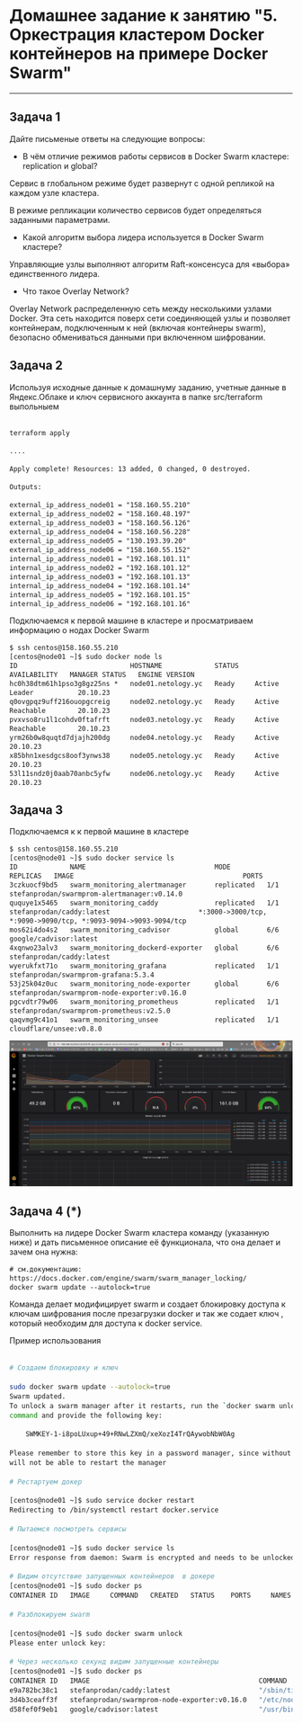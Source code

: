 # Домашнее задание к занятию "5. Оркестрация кластером Docker контейнеров на примере Docker Swarm"

---

## Задача 1

Дайте письменые ответы на следующие вопросы:

- В чём отличие режимов работы сервисов в Docker Swarm кластере: replication и global?

Сервис в глобальном режиме будет развернут с одной репликой на каждом узле кластера.

В режиме репликации количество сервисов будет определяться заданными параметрами.

- Какой алгоритм выбора лидера используется в Docker Swarm кластере?

Управляющие узлы выполняют  алгоритм Raft-консенсуса для «выбора» единственного лидера.

- Что такое Overlay Network?

Overlay Network  распределенную сеть между несколькими узлами  Docker. 
Эта сеть находится поверх  сети соединяющей узлы  и  позволяет контейнерам, 
подключенным к ней (включая контейнеры swarm), безопасно обмениваться данными при включенном шифровании.

## Задача 2

Используя исходные данные к домашнуму заданию, 
учетные данные в Яндекс.Облаке и ключ сервисного аккаунта в папке src/terraform выпольныем

```console

terraform apply

....

Apply complete! Resources: 13 added, 0 changed, 0 destroyed.

Outputs:

external_ip_address_node01 = "158.160.55.210"
external_ip_address_node02 = "158.160.48.197"
external_ip_address_node03 = "158.160.56.126"
external_ip_address_node04 = "158.160.56.228"
external_ip_address_node05 = "130.193.39.20"
external_ip_address_node06 = "158.160.55.152"
internal_ip_address_node01 = "192.168.101.11"
internal_ip_address_node02 = "192.168.101.12"
internal_ip_address_node03 = "192.168.101.13"
internal_ip_address_node04 = "192.168.101.14"
internal_ip_address_node05 = "192.168.101.15"
internal_ip_address_node06 = "192.168.101.16"
```

Подключаемся к первой машине в кластере и просматриваем информацию о нодах Docker Swarm

```console
$ ssh centos@158.160.55.210
[centos@node01 ~]$ sudo docker node ls
ID                            HOSTNAME             STATUS    AVAILABILITY   MANAGER STATUS   ENGINE VERSION
hc0h38dtm61h1pso3g8gz25ns *   node01.netology.yc   Ready     Active         Leader           20.10.23
q0ovgpqz9uff216ouopgcreig     node02.netology.yc   Ready     Active         Reachable        20.10.23
pvxvso8ru1l1cohdv0ftafrft     node03.netology.yc   Ready     Active         Reachable        20.10.23
yrm26b0w8quqtd7djajh200dg     node04.netology.yc   Ready     Active                          20.10.23
x85bhn1xesdgcs8oof3ynws38     node05.netology.yc   Ready     Active                          20.10.23
53l11sndz0j0aab70anbc5yfw     node06.netology.yc   Ready     Active                          20.10.23
```

## Задача 3

Подключаемся к к первой машине в кластере

```console
$ ssh centos@158.160.55.210
[centos@node01 ~]$ sudo docker service ls
ID             NAME                                MODE         REPLICAS   IMAGE                                          PORTS
3czkuocf9bd5   swarm_monitoring_alertmanager       replicated   1/1        stefanprodan/swarmprom-alertmanager:v0.14.0    
ququye1x5465   swarm_monitoring_caddy              replicated   1/1        stefanprodan/caddy:latest                      *:3000->3000/tcp, *:9090->9090/tcp, *:9093-9094->9093-9094/tcp
mos62i4do4s2   swarm_monitoring_cadvisor           global       6/6        google/cadvisor:latest                         
4xqnwo23alv3   swarm_monitoring_dockerd-exporter   global       6/6        stefanprodan/caddy:latest                      
wyerukfxt71o   swarm_monitoring_grafana            replicated   1/1        stefanprodan/swarmprom-grafana:5.3.4           
53j25k04z0uc   swarm_monitoring_node-exporter      global       6/6        stefanprodan/swarmprom-node-exporter:v0.16.0   
pgcvdtr79w06   swarm_monitoring_prometheus         replicated   1/1        stefanprodan/swarmprom-prometheus:v2.5.0       
qaqvmg9c41o1   swarm_monitoring_unsee              replicated   1/1        cloudflare/unsee:v0.8.0  
```

![ScreenGrafana](Screenshot.png) 

## Задача 4 (*)

Выполнить на лидере Docker Swarm кластера команду (указанную ниже) и дать письменное описание её функционала, что она делает и зачем она нужна:
```
# см.документацию: https://docs.docker.com/engine/swarm/swarm_manager_locking/
docker swarm update --autolock=true
```

Команда  делает модифицирует swarm и создает блокировку доступа к ключам шифрования после презагрузки docker и так же содает  ключ , который необходим для доступа к docker service.


Пример использования

```bash

# Создаем блокировку и ключ

sudo docker swarm update --autolock=true
Swarm updated.
To unlock a swarm manager after it restarts, run the `docker swarm unlock`
command and provide the following key:

    SWMKEY-1-i8poLUxup+49+RNwLZXmQ/xeXozI4TrQAywobNbW0Ag

Please remember to store this key in a password manager, since without it you
will not be able to restart the manager

# Рестартуем докер

[centos@node01 ~]$ sudo service docker restart
Redirecting to /bin/systemctl restart docker.service

# Пытаемся посмотреть сервисы

[centos@node01 ~]$ sudo docker service ls
Error response from daemon: Swarm is encrypted and needs to be unlocked before it can be used. Please use "docker swarm unlock" to unlock it.

# Видим отсутствие запущенных контейнеров  в докере
[centos@node01 ~]$ sudo docker ps
CONTAINER ID   IMAGE     COMMAND   CREATED   STATUS    PORTS     NAMES

# Разблокируем swarm

[centos@node01 ~]$ sudo docker swarm unlock
Please enter unlock key: 

# Через несколько секунд видим запущенные контейнеры
[centos@node01 ~]$ sudo docker ps 
CONTAINER ID   IMAGE                                          COMMAND                  CREATED         STATUS         PORTS      NAMES
e9a782bc38c1   stefanprodan/caddy:latest                      "/sbin/tini -- caddy…"   4 seconds ago   Up 2 seconds              swarm_monitoring_dockerd-exporter.hc0h38dtm61h1pso3g8gz25ns.s8dqj865ze46hvsjc3ywc8uxm
3d4b3ceaff3f   stefanprodan/swarmprom-node-exporter:v0.16.0   "/etc/node-exporter/…"   4 seconds ago   Up 3 seconds   9100/tcp   swarm_monitoring_node-exporter.hc0h38dtm61h1pso3g8gz25ns.ue9jvsv9zd9a9oqneyby1kdp2
d58fef0f9eb1   google/cadvisor:latest                         "/usr/bin/cadvisor -…"   4 seconds ago   Up 2 seconds   8080/tcp   swarm_monitoring_cadvisor.hc0h38dtm61h1pso3g8gz25ns.eisixizoue4upopcqnm5dmj3p
```





